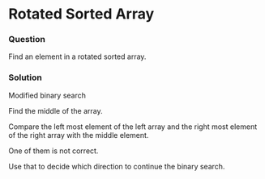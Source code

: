 # Rotated Sorted Array

### Question

Find an element in a rotated sorted array.

### Solution

Modified binary search

Find the middle of the array.

Compare the left most element of the left array and the right most element of the
right array with the middle element.

One of them is not correct.

Use that to decide which direction to continue the binary search.
